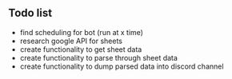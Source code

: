 ## Todo list 
* find scheduling for bot (run at x time)
* research google API for sheets 
* create functionality to get sheet data 
* create functionality to parse through sheet data 
* create functionality to dump parsed data into discord channel 